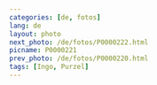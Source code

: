 ```yaml
---
categories: [de, fotos]
lang: de
layout: photo
next_photo: /de/fotos/P0000222.html
picname: P0000221
prev_photo: /de/fotos/P0000220.html
tags: [Ingo, Purzel]
---
```

